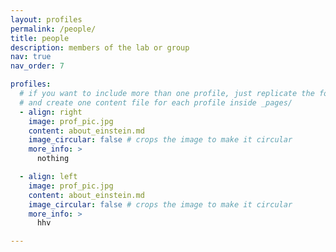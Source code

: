 ```yaml
---
layout: profiles
permalink: /people/
title: people
description: members of the lab or group
nav: true
nav_order: 7

profiles:
  # if you want to include more than one profile, just replicate the following block
  # and create one content file for each profile inside _pages/
  - align: right
    image: prof_pic.jpg
    content: about_einstein.md
    image_circular: false # crops the image to make it circular
    more_info: > 
      nothing

  - align: left
    image: prof_pic.jpg
    content: about_einstein.md
    image_circular: false # crops the image to make it circular
    more_info: >
      hhv

---
```

